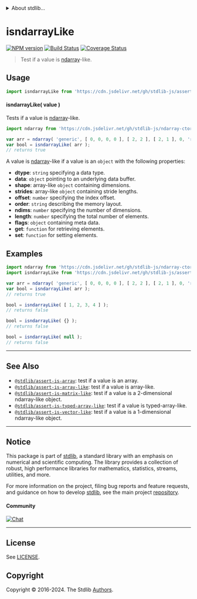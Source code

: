 <!--

@license Apache-2.0

Copyright (c) 2018 The Stdlib Authors.

Licensed under the Apache License, Version 2.0 (the "License");
you may not use this file except in compliance with the License.
You may obtain a copy of the License at

   http://www.apache.org/licenses/LICENSE-2.0

Unless required by applicable law or agreed to in writing, software
distributed under the License is distributed on an "AS IS" BASIS,
WITHOUT WARRANTIES OR CONDITIONS OF ANY KIND, either express or implied.
See the License for the specific language governing permissions and
limitations under the License.

-->


<details>
  <summary>
    About stdlib...
  </summary>
  <p>We believe in a future in which the web is a preferred environment for numerical computation. To help realize this future, we've built stdlib. stdlib is a standard library, with an emphasis on numerical and scientific computation, written in JavaScript (and C) for execution in browsers and in Node.js.</p>
  <p>The library is fully decomposable, being architected in such a way that you can swap out and mix and match APIs and functionality to cater to your exact preferences and use cases.</p>
  <p>When you use stdlib, you can be absolutely certain that you are using the most thorough, rigorous, well-written, studied, documented, tested, measured, and high-quality code out there.</p>
  <p>To join us in bringing numerical computing to the web, get started by checking us out on <a href="https://github.com/stdlib-js/stdlib">GitHub</a>, and please consider <a href="https://opencollective.com/stdlib">financially supporting stdlib</a>. We greatly appreciate your continued support!</p>
</details>

# isndarrayLike

[![NPM version][npm-image]][npm-url] [![Build Status][test-image]][test-url] [![Coverage Status][coverage-image]][coverage-url] <!-- [![dependencies][dependencies-image]][dependencies-url] -->

> Test if a value is [ndarray][@stdlib/ndarray/ctor]-like.



<section class="usage">

## Usage

```javascript
import isndarrayLike from 'https://cdn.jsdelivr.net/gh/stdlib-js/assert-is-ndarray-like@deno/mod.js';
```

#### isndarrayLike( value )

Tests if a value is [ndarray][@stdlib/ndarray/ctor]-like.

```javascript
import ndarray from 'https://cdn.jsdelivr.net/gh/stdlib-js/ndarray-ctor@deno/mod.js';

var arr = ndarray( 'generic', [ 0, 0, 0, 0 ], [ 2, 2 ], [ 2, 1 ], 0, 'row-major' );
var bool = isndarrayLike( arr );
// returns true
```

A value is [ndarray][@stdlib/ndarray/ctor]-like if a value is an `object` with the following properties:

-   **dtype**: `string` specifying a data type.
-   **data**: `object` pointing to an underlying data buffer.
-   **shape**: array-like `object` containing dimensions.
-   **strides**: array-like `object` containing stride lengths.
-   **offset**: `number` specifying the index offset.
-   **order**: `string` describing the memory layout.
-   **ndims**: `number` specifying the number of dimensions.
-   **length**: `number` specifying the total number of elements.
-   **flags**: `object` containing meta data.
-   **get**: `function` for retrieving elements.
-   **set**: `function` for setting elements.

</section>

<!-- /.usage -->

<section class="examples">

## Examples

<!-- eslint no-undef: "error" -->

```javascript
import ndarray from 'https://cdn.jsdelivr.net/gh/stdlib-js/ndarray-ctor@deno/mod.js';
import isndarrayLike from 'https://cdn.jsdelivr.net/gh/stdlib-js/assert-is-ndarray-like@deno/mod.js';

var arr = ndarray( 'generic', [ 0, 0, 0, 0 ], [ 2, 2 ], [ 2, 1 ], 0, 'row-major' );
var bool = isndarrayLike( arr );
// returns true

bool = isndarrayLike( [ 1, 2, 3, 4 ] );
// returns false

bool = isndarrayLike( {} );
// returns false

bool = isndarrayLike( null );
// returns false
```

</section>

<!-- /.examples -->

<!-- Section for related `stdlib` packages. Do not manually edit this section, as it is automatically populated. -->

<section class="related">

* * *

## See Also

-   <span class="package-name">[`@stdlib/assert-is-array`][@stdlib/assert/is-array]</span><span class="delimiter">: </span><span class="description">test if a value is an array.</span>
-   <span class="package-name">[`@stdlib/assert-is-array-like`][@stdlib/assert/is-array-like]</span><span class="delimiter">: </span><span class="description">test if a value is array-like.</span>
-   <span class="package-name">[`@stdlib/assert-is-matrix-like`][@stdlib/assert/is-matrix-like]</span><span class="delimiter">: </span><span class="description">test if a value is a 2-dimensional ndarray-like object.</span>
-   <span class="package-name">[`@stdlib/assert-is-typed-array-like`][@stdlib/assert/is-typed-array-like]</span><span class="delimiter">: </span><span class="description">test if a value is typed-array-like.</span>
-   <span class="package-name">[`@stdlib/assert-is-vector-like`][@stdlib/assert/is-vector-like]</span><span class="delimiter">: </span><span class="description">test if a value is a 1-dimensional ndarray-like object.</span>

</section>

<!-- /.related -->

<!-- Section for all links. Make sure to keep an empty line after the `section` element and another before the `/section` close. -->


<section class="main-repo" >

* * *

## Notice

This package is part of [stdlib][stdlib], a standard library with an emphasis on numerical and scientific computing. The library provides a collection of robust, high performance libraries for mathematics, statistics, streams, utilities, and more.

For more information on the project, filing bug reports and feature requests, and guidance on how to develop [stdlib][stdlib], see the main project [repository][stdlib].

#### Community

[![Chat][chat-image]][chat-url]

---

## License

See [LICENSE][stdlib-license].


## Copyright

Copyright &copy; 2016-2024. The Stdlib [Authors][stdlib-authors].

</section>

<!-- /.stdlib -->

<!-- Section for all links. Make sure to keep an empty line after the `section` element and another before the `/section` close. -->

<section class="links">

[npm-image]: http://img.shields.io/npm/v/@stdlib/assert-is-ndarray-like.svg
[npm-url]: https://npmjs.org/package/@stdlib/assert-is-ndarray-like

[test-image]: https://github.com/stdlib-js/assert-is-ndarray-like/actions/workflows/test.yml/badge.svg?branch=main
[test-url]: https://github.com/stdlib-js/assert-is-ndarray-like/actions/workflows/test.yml?query=branch:main

[coverage-image]: https://img.shields.io/codecov/c/github/stdlib-js/assert-is-ndarray-like/main.svg
[coverage-url]: https://codecov.io/github/stdlib-js/assert-is-ndarray-like?branch=main

<!--

[dependencies-image]: https://img.shields.io/david/stdlib-js/assert-is-ndarray-like.svg
[dependencies-url]: https://david-dm.org/stdlib-js/assert-is-ndarray-like/main

-->

[chat-image]: https://img.shields.io/gitter/room/stdlib-js/stdlib.svg
[chat-url]: https://app.gitter.im/#/room/#stdlib-js_stdlib:gitter.im

[stdlib]: https://github.com/stdlib-js/stdlib

[stdlib-authors]: https://github.com/stdlib-js/stdlib/graphs/contributors

[umd]: https://github.com/umdjs/umd
[es-module]: https://developer.mozilla.org/en-US/docs/Web/JavaScript/Guide/Modules

[deno-url]: https://github.com/stdlib-js/assert-is-ndarray-like/tree/deno
[deno-readme]: https://github.com/stdlib-js/assert-is-ndarray-like/blob/deno/README.md
[umd-url]: https://github.com/stdlib-js/assert-is-ndarray-like/tree/umd
[umd-readme]: https://github.com/stdlib-js/assert-is-ndarray-like/blob/umd/README.md
[esm-url]: https://github.com/stdlib-js/assert-is-ndarray-like/tree/esm
[esm-readme]: https://github.com/stdlib-js/assert-is-ndarray-like/blob/esm/README.md
[branches-url]: https://github.com/stdlib-js/assert-is-ndarray-like/blob/main/branches.md

[stdlib-license]: https://raw.githubusercontent.com/stdlib-js/assert-is-ndarray-like/main/LICENSE

[@stdlib/ndarray/ctor]: https://github.com/stdlib-js/ndarray-ctor/tree/deno

<!-- <related-links> -->

[@stdlib/assert/is-array]: https://github.com/stdlib-js/assert-is-array/tree/deno

[@stdlib/assert/is-array-like]: https://github.com/stdlib-js/assert-is-array-like/tree/deno

[@stdlib/assert/is-matrix-like]: https://github.com/stdlib-js/assert-is-matrix-like/tree/deno

[@stdlib/assert/is-typed-array-like]: https://github.com/stdlib-js/assert-is-typed-array-like/tree/deno

[@stdlib/assert/is-vector-like]: https://github.com/stdlib-js/assert-is-vector-like/tree/deno

<!-- </related-links> -->

</section>

<!-- /.links -->
